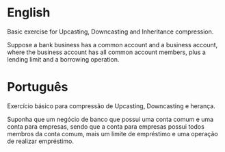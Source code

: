 # English
Basic exercise for Upcasting, Downcasting and Inheritance compression.

Suppose a bank business has a common account and a business account, where the business account has all common account members, plus a lending limit and a borrowing operation.

# Português
Exercício básico para compressão de Upcasting, Downcasting e herança.

Suponha que um negócio de banco que possui uma conta comum e uma conta para empresas, sendo que a conta para empresas possui todos membros da conta comum, mais um limite de empréstimo e uma operação de realizar empréstimo.
